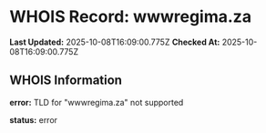 # WHOIS Record: wwwregima.za

**Last Updated:** 2025-10-08T16:09:00.775Z
**Checked At:** 2025-10-08T16:09:00.775Z

## WHOIS Information

**error:** TLD for "wwwregima.za" not supported

**status:** error

